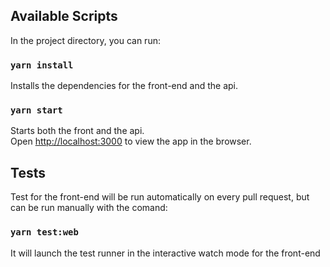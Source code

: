 ## Available Scripts

In the project directory, you can run:

### `yarn install`

Installs the dependencies for the front-end and the api.

### `yarn start`

Starts both the front and the api.<br />
Open [http://localhost:3000](http://localhost:3000) to view the app in the browser.

## Tests

Test for the front-end will be run automatically on every pull request, but can be run manually with the comand:

### `yarn test:web`

It will launch the test runner in the interactive watch mode for the front-end
